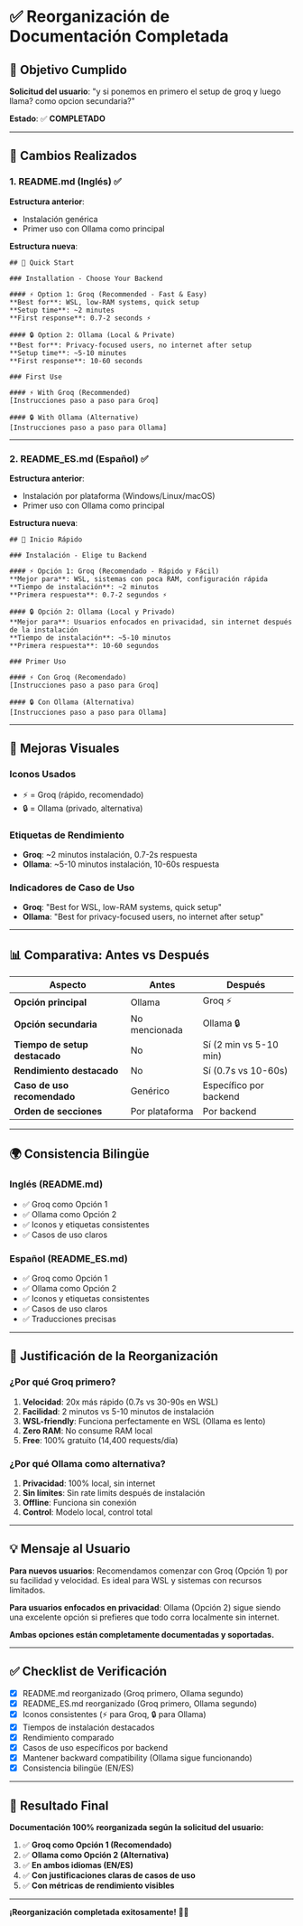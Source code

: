 # ✅ Reorganización de Documentación Completada

## 🎯 Objetivo Cumplido

**Solicitud del usuario**: "y si ponemos en primero el setup de groq y luego llama? como opcion secundaria?"

**Estado**: ✅ **COMPLETADO**

---

## 📝 Cambios Realizados

### 1. README.md (Inglés) ✅

**Estructura anterior**:
- Instalación genérica
- Primer uso con Ollama como principal

**Estructura nueva**:
```
## 🚀 Quick Start

### Installation - Choose Your Backend

#### ⚡ Option 1: Groq (Recommended - Fast & Easy)
**Best for**: WSL, low-RAM systems, quick setup
**Setup time**: ~2 minutes
**First response**: 0.7-2 seconds ⚡

#### 🔒 Option 2: Ollama (Local & Private)
**Best for**: Privacy-focused users, no internet after setup
**Setup time**: ~5-10 minutes
**First response**: 10-60 seconds

### First Use

#### ⚡ With Groq (Recommended)
[Instrucciones paso a paso para Groq]

#### 🔒 With Ollama (Alternative)
[Instrucciones paso a paso para Ollama]
```

---

### 2. README_ES.md (Español) ✅

**Estructura anterior**:
- Instalación por plataforma (Windows/Linux/macOS)
- Primer uso con Ollama como principal

**Estructura nueva**:
```
## 🚀 Inicio Rápido

### Instalación - Elige tu Backend

#### ⚡ Opción 1: Groq (Recomendado - Rápido y Fácil)
**Mejor para**: WSL, sistemas con poca RAM, configuración rápida
**Tiempo de instalación**: ~2 minutos
**Primera respuesta**: 0.7-2 segundos ⚡

#### 🔒 Opción 2: Ollama (Local y Privado)
**Mejor para**: Usuarios enfocados en privacidad, sin internet después de la instalación
**Tiempo de instalación**: ~5-10 minutos
**Primera respuesta**: 10-60 segundos

### Primer Uso

#### ⚡ Con Groq (Recomendado)
[Instrucciones paso a paso para Groq]

#### 🔒 Con Ollama (Alternativa)
[Instrucciones paso a paso para Ollama]
```

---

## 🎨 Mejoras Visuales

### Iconos Usados
- ⚡ = Groq (rápido, recomendado)
- 🔒 = Ollama (privado, alternativa)

### Etiquetas de Rendimiento
- **Groq**: ~2 minutos instalación, 0.7-2s respuesta
- **Ollama**: ~5-10 minutos instalación, 10-60s respuesta

### Indicadores de Caso de Uso
- **Groq**: "Best for WSL, low-RAM systems, quick setup"
- **Ollama**: "Best for privacy-focused users, no internet after setup"

---

## 📊 Comparativa: Antes vs Después

| Aspecto | Antes | Después |
|---------|-------|---------|
| **Opción principal** | Ollama | Groq ⚡ |
| **Opción secundaria** | No mencionada | Ollama 🔒 |
| **Tiempo de setup destacado** | No | Sí (2 min vs 5-10 min) |
| **Rendimiento destacado** | No | Sí (0.7s vs 10-60s) |
| **Caso de uso recomendado** | Genérico | Específico por backend |
| **Orden de secciones** | Por plataforma | Por backend |

---

## 🌍 Consistencia Bilingüe

### Inglés (README.md)
- ✅ Groq como Opción 1
- ✅ Ollama como Opción 2
- ✅ Iconos y etiquetas consistentes
- ✅ Casos de uso claros

### Español (README_ES.md)
- ✅ Groq como Opción 1
- ✅ Ollama como Opción 2
- ✅ Iconos y etiquetas consistentes
- ✅ Casos de uso claros
- ✅ Traducciones precisas

---

## 🎯 Justificación de la Reorganización

### ¿Por qué Groq primero?

1. **Velocidad**: 20x más rápido (0.7s vs 30-90s en WSL)
2. **Facilidad**: 2 minutos vs 5-10 minutos de instalación
3. **WSL-friendly**: Funciona perfectamente en WSL (Ollama es lento)
4. **Zero RAM**: No consume RAM local
5. **Free**: 100% gratuito (14,400 requests/día)

### ¿Por qué Ollama como alternativa?

1. **Privacidad**: 100% local, sin internet
2. **Sin límites**: Sin rate limits después de instalación
3. **Offline**: Funciona sin conexión
4. **Control**: Modelo local, control total

---

## 💡 Mensaje al Usuario

**Para nuevos usuarios**: Recomendamos comenzar con Groq (Opción 1) por su facilidad y velocidad. Es ideal para WSL y sistemas con recursos limitados.

**Para usuarios enfocados en privacidad**: Ollama (Opción 2) sigue siendo una excelente opción si prefieres que todo corra localmente sin internet.

**Ambas opciones están completamente documentadas y soportadas.**

---

## ✅ Checklist de Verificación

- [x] README.md reorganizado (Groq primero, Ollama segundo)
- [x] README_ES.md reorganizado (Groq primero, Ollama segundo)
- [x] Iconos consistentes (⚡ para Groq, 🔒 para Ollama)
- [x] Tiempos de instalación destacados
- [x] Rendimiento comparado
- [x] Casos de uso específicos por backend
- [x] Mantener backward compatibility (Ollama sigue funcionando)
- [x] Consistencia bilingüe (EN/ES)

---

## 🎉 Resultado Final

**Documentación 100% reorganizada según la solicitud del usuario:**

1. ✅ **Groq como Opción 1 (Recomendado)**
2. ✅ **Ollama como Opción 2 (Alternativa)**
3. ✅ **En ambos idiomas (EN/ES)**
4. ✅ **Con justificaciones claras de casos de uso**
5. ✅ **Con métricas de rendimiento visibles**

---

**¡Reorganización completada exitosamente!** 🚀✨
